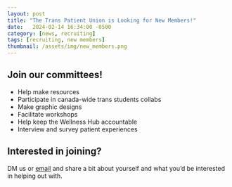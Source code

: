 ```yaml
---
layout: post
title: "The Trans Patient Union is Looking for New Members!"
date:   2024-02-14 16:34:00 -0500
category: [news, recruiting]
tags: [recruiting, new members]
thumbnail: /assets/img/new_members.png
---
```


## Join our committees! 
- Help make resources
- Participate in canada-wide trans students collabs
- Make graphic designs
- Facilitate workshops
- Help keep the Wellness Hub accountable
- Interview and survey patient experiences

## Interested in joining?
DM us or [email](mailto:{{site.email}}) and 
share a bit about yourself and what you’d be 
interested in helping out with.